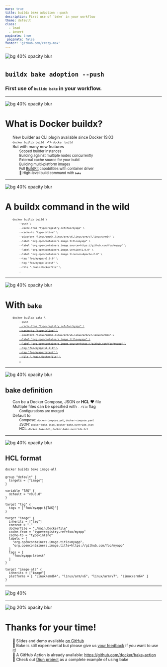 ```yaml
---
marp: true
title: buildx bake adoption --push
description: First use of `bake` in your workflow
theme: default
class:
  - lead
  - invert
paginate: true
_paginate: false
footer: 'github.com/crazy-max'
---
```


<style scoped>
footer a { color: #404040; }
</style>
![bg 40% opacity blur](assets/docker.png)

# `buildx bake adoption --push`

### First use of `buildx bake` in your workflow.

<!-- This is presenter note. You can write down notes through HTML comment. -->

---

<style scoped>
footer a { color: #404040; }
</style>
![bg 40% opacity blur](assets/docker.png)

# What is Docker buildx?

* New builder as CLI plugin available since Docker 19.03
* `docker buildx build ` <> `docker build` 
* But with many new features
  * Scoped builder instances
  * Building against multiple nodes concurrently
  * External cache source for your build
  * Building multi-platform images
  * Full [BuildKit](https://github.com/moby/buildkit) capabilities with container driver
  * :rocket: High-level build command with **`bake`**

<!-- Docker Buildx is a CLI plugin that extends the docker command with the full support of the features provided by Moby BuildKit builder toolkit -->
<!-- It provides the same user experience as docker build -->
<!-- But with many new features like creating scoped builder instances and building against multiple nodes concurrently -->
<!-- External cache source like the registry using a cache manifest, or local files, ... -->
<!-- Multi-platform images like `linux/amd64`, `linux/arm64` with a single command. No more operations with docker manifest. -->

---

<style scoped>
footer a { color: #404040; }
li { font-size: 90%; }
ul { list-style-type: none; }
</style>
![bg 40% opacity blur](assets/docker.png)

# A buildx command in the wild

* `docker buildx build \`
  * `--push \`
  * `--cache-from "type=registry,ref=foo/myapp" \`
  * `--cache-to "type=inline" \`
  * `--platform "linux/amd64,linux/arm/v6,linux/arm/v7,linux/arm64" \`
  * `--label "org.opencontainers.image.title=myapp" \`
  * `--label "org.opencontainers.image.source=https://github.com/foo/myapp" \`
  * `--label "org.opencontainers.image.version=1.0.0" \`
  * `--label "org.opencontainers.image.licenses=Apache-2.0" \`
  * `--tag "foo/myapp:v1.0.0" \`
  * `--tag "foo/myapp:latest" \`
  * `--file "./main.Dockerfile" \`
  * `.`

<!-- As usual to start a build we do this  -->
<!-- But hey we could use some external cache through Docker Hub! -->
<!-- Yeah I want to add support for more platforms -->
<!-- Ok let's add some annotations to be compliant with the OCI Image Format Specification -->
<!-- Tag it -->
<!-- Push it -->
<!-- Choose our Dockerfile -->
<!-- And the context -->

---

<style scoped>
footer a { color: #404040; }
li { font-size: 90%; }
ul { list-style-type: none; }
</style>
![bg 40% opacity blur](assets/docker.png)

# With `bake`

* `docker buildx bake \`
  * `--push`
  * ~~`--cache-from "type=registry,ref=foo/myapp" \`~~
  * ~~`--cache-to "type=inline" \`~~
  * ~~`--platform "linux/amd64,linux/arm/v6,linux/arm/v7,linux/arm64" \`~~
  * ~~`--label "org.opencontainers.image.title=myapp" \`~~
  * ~~`--label "org.opencontainers.image.source=https://github.com/foo/myapp" \`~~
  * ~~`--tag "foo/myapp:v1.0.0" \`~~
  * ~~`--tag "foo/myapp:latest" \`~~
  * ~~`--file "./main.Dockerfile" \`~~
  * ~~`.`~~

<!-- As you can see bake will remove all the constraint related to the flags that we need for our build. -->
<!-- Also you don't actually need --push as well but we recommend it as it is a simple way to switch in command line in your CI for example (PR vs master branch) -->

---

<style scoped>
footer a { color: #404040; }
</style>
![bg 40% opacity blur](assets/docker.png)

## bake definition

* Can be a Docker Compose, JSON or **HCL** :heart: file
* Multiple files can be specified with `--file` flag
  * Configurations are merged
* Default to
  * Compose: `docker-compose.yml`, `docker-compose.yaml`
  * JSON: `docker-bake.json`, `docker-bake.override.json`
  * HCL: `docker-bake.hcl`, `docker-bake.override.hcl`

<!-- With bake we want to let the users define project specific reusable build flows that can then be easily invoked by anyone using a definition file. -->
<!-- Yeah HCL that's the way x) -->
<!-- Merged with the specified order -->
<!-- Default to the following if not specified -->

---

<style scoped>
footer a { color: #404040; }
code { font-size: 70%; }
</style>
![bg 40% opacity blur](assets/docker.png)

## HCL format

`docker buildx bake image-all`

```hcl
group "default" {
  targets = ["image"]
}

variable "TAG" {
  default = "v0.0.0"
}

target "tag" {
  tags = ["foo/myapp:${TAG}"]
}

target "image" {
  inherits = ["tag"]
  context = "."
  dockerfile = "./main.Dockerfile"
  cache-from = "type=registry,ref=foo/myapp"
  cache-to = "type=inline"
  labels = [
    "org.opencontainers.image.title=myapp",
    "org.opencontainers.image.title=https://github.com/foo/myapp"
  ]
  tags = [
    "foo/myapp:latest"
  ]
}

target "image-all" {
  inherits = ["image"]
  platforms = [ "linux/amd64", "linux/arm/v6", "linux/arm/v7", "linux/arm64" ]
}
```

<!-- HCL adds support for custom build rules allowing better code reuse and different target groups. -->
<!-- A target reflects a single "docker build" invocation with the same options that you would specify for docker build. A group is a grouping of targets. -->
<!-- A group can specify its list of targets with the targets option. A target can inherit build options by setting the inherits option to the list of targets or groups to inherit from. -->
<!-- Multiple files can include the same target and final build options will be determined by merging them together. -->
<!-- Similar to how Terraform provides a way to define variables, the HCL file format also supports variable block definitions. These can be used to define variables with values provided by the current environment or a default value when unset. -->
<!-- A set of generally useful functions provided by go-cty are available for use in HCL files. In addition, user defined functions are also supported. -->

---

<style scoped>
footer a { color: #404040; }
</style>
![bg 40%](assets/demo-time.jpg)

<!-- Let's jump to the demo! -->
<!-- Prints the resulting options of the targets desired to be built -->
<!-- Override target configurations from command line. -->

---

<style scoped>
footer a { color: #404040; }
</style>
![bg 20% opacity blur](https://avatars1.githubusercontent.com/u/1951866?v=4)

# Thanks for your time!

* :newspaper: Slides and demo available [on GitHub](https://github.com/crazy-max/docker-buildx-bake-demo)
* :test_tube: Bake is still experimental but please give us [your feedback](https://github.com/docker/buildx/issues) if you want to use it!
* :rocket: A GitHub Action is already available: https://github.com/docker/bake-action
* :whale: Check out [Diun project](https://github.com/crazy-max/diun) as a complete example of using bake

<!-- The design of bake is in very early stages and we are looking for feedback from users -->
